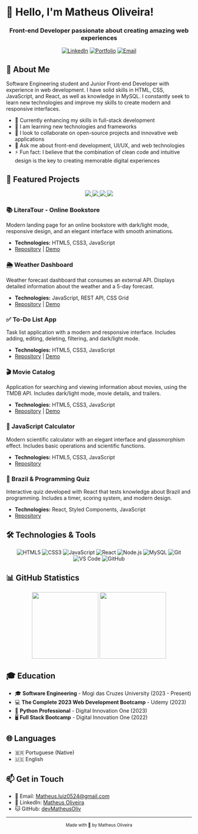# 👋 Hello, I'm Matheus Oliveira!

<div align="center">
  <h3>Front-end Developer passionate about creating amazing web experiences</h3>
  
  [![LinkedIn](https://img.shields.io/badge/-LinkedIn-0077B5?style=for-the-badge&logo=linkedin&logoColor=white)](https://www.linkedin.com/in/matheus-olive)
  [![Portfolio](https://img.shields.io/badge/-Portfolio-000000?style=for-the-badge&logo=react&logoColor=white)](https://devmatheusoliv.github.io/PortfolioMat/)
  [![Email](https://img.shields.io/badge/-Email-D14836?style=for-the-badge&logo=gmail&logoColor=white)](mailto:Matheus.luiz0524@gmail.com)
</div>

## 💫 About Me

Software Engineering student and Junior Front-end Developer with experience in web development. I have solid skills in HTML, CSS, JavaScript, and React, as well as knowledge in MySQL. I constantly seek to learn new technologies and improve my skills to create modern and responsive interfaces.

- 🔭 Currently enhancing my skills in full-stack development
- 🌱 I am learning new technologies and frameworks
- 👯 I look to collaborate on open-source projects and innovative web applications
- 💬 Ask me about front-end development, UI/UX, and web technologies
- ⚡ Fun fact: I believe that the combination of clean code and intuitive design is the key to creating memorable digital experiences

## 🚀 Featured Projects

<div align="center">
  <a href="https://github.com/devMatheusOliv/landing-page">
    <img src="https://github-readme-stats.vercel.app/api/pin/?username=devMatheusOliv&repo=landing-page&theme=react" />
  </a>
  <a href="https://github.com/devMatheusOliv/weather-dashboard">
    <img src="https://github-readme-stats.vercel.app/api/pin/?username=devMatheusOliv&repo=weather-dashboard&theme=react" />
  </a>
  <a href="https://github.com/devMatheusOliv/to-do-list-app">
    <img src="https://github-readme-stats.vercel.app/api/pin/?username=devMatheusOliv&repo=to-do-list-app&theme=react" />
  </a>
  <a href="https://github.com/devMatheusOliv/movie-catalog">
    <img src="https://github-readme-stats.vercel.app/api/pin/?username=devMatheusOliv&repo=movie-catalog&theme=react" />
  </a>
</div>

### 📚 LiteraTour - Online Bookstore
Modern landing page for an online bookstore with dark/light mode, responsive design, and an elegant interface with smooth animations.
- **Technologies:** HTML5, CSS3, JavaScript
- [Repository](https://github.com/devMatheusOliv/landing-page) | [Demo](https://devmatheusoliv.github.io/landing-page/)

### 🌦️ Weather Dashboard
Weather forecast dashboard that consumes an external API. Displays detailed information about the weather and a 5-day forecast.
- **Technologies:** JavaScript, REST API, CSS Grid
- [Repository](https://github.com/devMatheusOliv/weather-dashboard) | [Demo](https://devmatheusoliv.github.io/weather-dashboard/)

### ✅ To-Do List App
Task list application with a modern and responsive interface. Includes adding, editing, deleting, filtering, and dark/light mode.
- **Technologies:** HTML5, CSS3, JavaScript
- [Repository](https://github.com/devMatheusOliv/to-do-list-app) | [Demo](https://devmatheusoliv.github.io/to-do-list-app/)

### 🎬 Movie Catalog
Application for searching and viewing information about movies, using the TMDB API. Includes dark/light mode, movie details, and trailers.
- **Technologies:** HTML5, CSS3, JavaScript
- [Repository](https://github.com/devMatheusOliv/movie-catalog) | [Demo](https://devmatheusoliv.github.io/movie-catalog/)

### 🔢 JavaScript Calculator
Modern scientific calculator with an elegant interface and glassmorphism effect. Includes basic operations and scientific functions.
- **Technologies:** HTML5, CSS3, JavaScript
- [Repository](https://github.com/devMatheusOliv/CalculadoraJS)

### 🎯 Brazil & Programming Quiz
Interactive quiz developed with React that tests knowledge about Brazil and programming. Includes a timer, scoring system, and modern design.
- **Technologies:** React, Styled Components, JavaScript
- [Repository](https://github.com/devMatheusOliv/quiz-app)

## 🛠️ Technologies & Tools

<div align="center">
  
  ![HTML5](https://img.shields.io/badge/-HTML5-E34F26?style=for-the-badge&logo=html5&logoColor=white)
  ![CSS3](https://img.shields.io/badge/-CSS3-1572B6?style=for-the-badge&logo=css3&logoColor=white)
  ![JavaScript](https://img.shields.io/badge/-JavaScript-F7DF1E?style=for-the-badge&logo=javascript&logoColor=black)
  ![React](https://img.shields.io/badge/-React-61DAFB?style=for-the-badge&logo=react&logoColor=black)
  ![Node.js](https://img.shields.io/badge/-Node.js-339933?style=for-the-badge&logo=node.js&logoColor=white)
  ![MySQL](https://img.shields.io/badge/-MySQL-4479A1?style=for-the-badge&logo=mysql&logoColor=white)
  ![Git](https://img.shields.io/badge/-Git-F05032?style=for-the-badge&logo=git&logoColor=white)
  ![VS Code](https://img.shields.io/badge/-VS%20Code-007ACC?style=for-the-badge&logo=visual-studio-code&logoColor=white)
  ![GitHub](https://img.shields.io/badge/-GitHub-181717?style=for-the-badge&logo=github&logoColor=white)
  
</div>

## 📊 GitHub Statistics

<div align="center">
  <img height="180em" src="https://github-readme-stats.vercel.app/api?username=devMatheusOliv&show_icons=true&theme=react&include_all_commits=true&count_private=true"/>
  <img height="180em" src="https://github-readme-stats.vercel.app/api/top-langs/?username=devMatheusOliv&layout=compact&langs_count=7&theme=react"/>
</div>

## 🎓 Education

- 🎓 **Software Engineering** - Mogi das Cruzes University (2023 - Present)
- 💻 **The Complete 2023 Web Development Bootcamp** - Udemy (2023)
- 🐍 **Python Professional** - Digital Innovation One (2023)
- 🖥️ **Full Stack Bootcamp** - Digital Innovation One (2022)

## 🌐 Languages

- 🇧🇷 Portuguese (Native)
- 🇺🇸 English

## 📫 Get in Touch

- 📧 Email: [Matheus.luiz0524@gmail.com](mailto:Matheus.luiz0524@gmail.com)
- 💼 LinkedIn: [Matheus Oliveira](https://www.linkedin.com/in/matheus-olive)
- 🐱 GitHub: [devMatheusOliv](https://github.com/devMatheusOliv)

---

<div align="center">
  <sub>Made with 💜 by Matheus Oliveira</sub>
</div>
